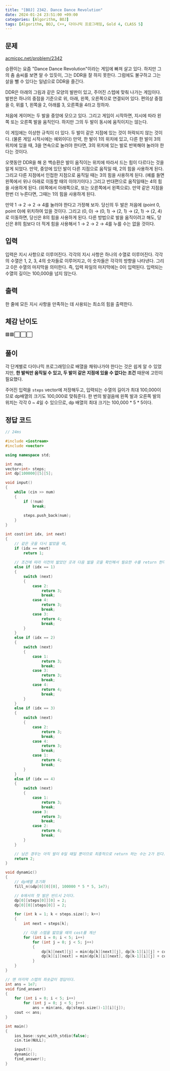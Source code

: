 ```yaml
---
title: "[BOJ] 2342. Dance Dance Revolution"
date: 2024-01-24 23:51:00 +09:00
categories: [Algorithm, BOJ]
tags: [Algorithm, BOJ, C++, 다이나믹 프로그래밍, Gold 4, CLASS 5]
---
```

## **문제**
[acmicpc.net/problem/2342](https://www.acmicpc.net/problem/2342)

승환이는 요즘 "Dance Dance Revolution"이라는 게임에 빠져 살고 있다. 하지만 그의 춤 솜씨를 보면 알 수 있듯이, 그는 DDR을 잘 하지 못한다. 그럼에도 불구하고 그는 살을 뺄 수 있다는 일념으로 DDR을 즐긴다.

DDR은 아래의 그림과 같은 모양의 발판이 있고, 주어진 스텝에 맞춰 나가는 게임이다. 발판은 하나의 중점을 기준으로 위, 아래, 왼쪽, 오른쪽으로 연결되어 있다. 편의상 중점을 0, 위를 1, 왼쪽을 2, 아래를 3, 오른쪽을 4라고 정하자.

처음에 게이머는 두 발을 중앙에 모으고 있다. 그리고 게임이 시작하면, 지시에 따라 왼쪽 또는 오른쪽 발을 움직인다. 하지만 그의 두 발이 동시에 움직이지는 않는다.

이 게임에는 이상한 규칙이 더 있다. 두 발이 같은 지점에 있는 것이 허락되지 않는 것이다. (물론 게임 시작시에는 예외이다) 만약, 한 발이 1의 위치에 있고, 다른 한 발이 3의 위치에 있을 때, 3을 연속으로 눌러야 한다면, 3의 위치에 있는 발로 반복해야 눌러야 한다는 것이다.

오랫동안 DDR을 해 온 백승환은 발이 움직이는 위치에 따라서 드는 힘이 다르다는 것을 알게 되었다. 만약, 중앙에 있던 발이 다른 지점으로 움직일 때, 2의 힘을 사용하게 된다. 그리고 다른 지점에서 인접한 지점으로 움직일 때는 3의 힘을 사용하게 된다. (예를 들면 왼쪽에서 위나 아래로 이동할 때의 이야기이다.) 그리고 반대편으로 움직일때는 4의 힘을 사용하게 된다. (위쪽에서 아래쪽으로, 또는 오른쪽에서 왼쪽으로). 만약 같은 지점을 한번 더 누른다면, 그때는 1의 힘을 사용하게 된다.

만약 1 → 2 → 2 → 4를 눌러야 한다고 가정해 보자. 당신의 두 발은 처음에 (point 0, point 0)에 위치하여 있을 것이다. 그리고 (0, 0) → (0, 1) → (2, 1) → (2, 1) → (2, 4)로 이동하면, 당신은 8의 힘을 사용하게 된다. 다른 방법으로 발을 움직이려고 해도, 당신은 8의 힘보다 더 적게 힘을 사용해서 1 → 2 → 2 → 4를 누를 수는 없을 것이다.
<br>

## **입력**
입력은 지시 사항으로 이루어진다. 각각의 지시 사항은 하나의 수열로 이루어진다. 각각의 수열은 1, 2, 3, 4의 숫자들로 이루어지고, 이 숫자들은 각각의 방향을 나타낸다. 그리고 0은 수열의 마지막을 의미한다. 즉, 입력 파일의 마지막에는 0이 입력된다. 입력되는 수열의 길이는 100,000을 넘지 않는다.
<br>

## **출력**
한 줄에 모든 지시 사항을 만족하는 데 사용되는 최소의 힘을 출력한다.
<br>

## **체감 난이도**
🟩🟩⬜⬜⬜
<br>

## **풀이**
각 단계별로 다이나믹 프로그래밍으로 배열을 채워나가야 한다는 것은 쉽게 알 수 있었지만, **한 발씩만 움직일 수 있고, 두 발이 같은 지점에 있을 수 없다는 조건** 때문에 고민이 필요했다.

주어진 입력을 `steps` vector에 저장해두고, 입력되는 수열의 길이가 최대 100,000이므로 dp배열의 크기도 100,000로 맞춰준다. 한 번의 발걸음에 왼쪽 발과 오른쪽 발의 위치는 각각 0 ~ 4일 수 있으므로, dp 배열의 최대 크기는 100,000 * 5 * 5이다.
<br>

## **정답 코드**
```c++
// 24ms

#include <iostream>
#include <vector>

using namespace std;

int num;
vector<int> steps;
int dp[100000][5][5];

void input()
{
    while (cin >> num)
    {
        if (!num)
            break;
        
        steps.push_back(num);
    }
}

int cost(int idx, int next)
{
    // 같은 곳을 다시 밟았을 때,
    if (idx == next)
        return 1;
    
    // 조건에 따라 이전의 밟았던 곳과 다음 밟을 곳을 확인해서 필요한 수를 return 한다.
    else if (idx == 1)
    {
        switch (next)
        {
            case 2:
                return 3;
                break;
            case 4:
                return 3;
                break;
            case 3:
                return 4;
                break;
        }
    }
    else if (idx == 2)
    {
        switch (next)
        {
            case 1:
                return 3;
                break;
            case 3:
                return 3;
                break;
            case 4:
                return 4;
                break;
        }
    }
    else if (idx == 3)
    {
        switch (next)
        {
            case 2:
                return 3;
                break;
            case 4:
                return 3;
                break;
            case 1:
                return 4;
                break;
        }
    }
    else if (idx == 4)
    {
        switch (next)
        {
            case 1:
                return 3;
                break;
            case 3:
                return 3;
                break;
            case 2:
                return 4;
                break;
        }
    }

    // 남은 경우는 아직 발이 0일 때일 뿐이므로 최종적으로 return 하는 수는 2가 된다.
    return 2;
}

void dynamic()
{
    // dp배열 초기화
    fill_n(&dp[0][0][0], 100000 * 5 * 5, 1e7);

    // 0에서의 첫 발은 반드시 2이다.
    dp[0][steps[0]][0] = 2;
    dp[0][0][steps[0]] = 2;

    for (int k = 1; k < steps.size(); k++)
    {
        int next = steps[k];

        // 다음 스텝을 밟았을 때의 cost를 계산
        for (int i = 0; i < 5; i++)
            for (int j = 0; j < 5; j++)
            {                
                dp[k][next][j] = min(dp[k][next][j], dp[k-1][i][j] + cost(i, next));
                dp[k][i][next] = min(dp[k][i][next], dp[k-1][i][j] + cost(j, next));
            }
    }
}

// 맨 마지막 스텝의 최솟값이 정답이다.
int ans = 1e7;
void find_answer()
{
    for (int i = 0; i < 5; i++)
        for (int j = 0; j < 5; j++)
            ans = min(ans, dp[steps.size()-1][i][j]);
    cout << ans;
}

int main()
{
    ios_base::sync_with_stdio(false);
    cin.tie(NULL);

    input();
    dynamic();
    find_answer();
}
```